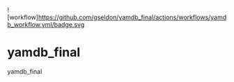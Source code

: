 ![workflow]https://github.com/gseldon/yamdb_final/actions/workflows/yamdb_workflow.yml/badge.svg

# yamdb_final
yamdb_final
